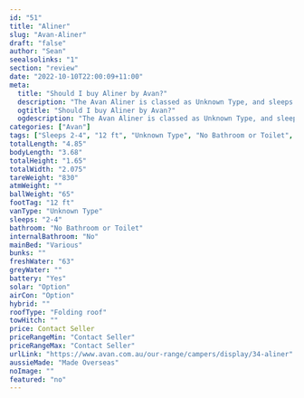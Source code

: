 ```yaml
---
id: "51"
title: "Aliner"
slug: "Avan-Aliner"
draft: "false"
author: "Sean"
seealsolinks: "1"
section: "review"
date: "2022-10-10T22:00:09+11:00"
meta:
  title: "Should I buy Aliner by Avan?"
  description: "The Avan Aliner is classed as Unknown Type, and sleeps 2-4 people. It is Made Overseas and comes in at 12 ft. It generally has No Bathroom or Toilet."
  ogtitle: "Should I buy Aliner by Avan?"
  ogdescription: "The Avan Aliner is classed as Unknown Type, and sleeps 2-4 people. It is Made Overseas and comes in at 12 ft. It generally has No Bathroom or Toilet."
categories: ["Avan"]
tags: ["Sleeps 2-4", "12 ft", "Unknown Type", "No Bathroom or Toilet", "Folding roof", "Price Unknown", "Made Overseas"]
totalLength: "4.85"
bodyLength: "3.68"
totalHeight: "1.65"
totalWidth: "2.075"
tareWeight: "830"
atmWeight: ""
ballWeight: "65"
footTag: "12 ft"
vanType: "Unknown Type"
sleeps: "2-4"
bathroom: "No Bathroom or Toilet"
internalBathroom: "No"
mainBed: "Various"
bunks: ""
freshWater: "63"
greyWater: ""
battery: "Yes"
solar: "Option"
airCon: "Option"
hybrid: ""
roofType: "Folding roof"
towHitch: ""
price: Contact Seller
priceRangeMin: "Contact Seller"
priceRangeMax: "Contact Seller"
urlLink: "https://www.avan.com.au/our-range/campers/display/34-aliner"
aussieMade: "Made Overseas"
noImage: ""
featured: "no"
---
```

